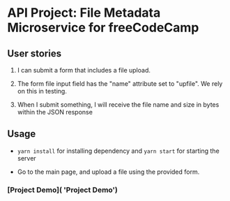# API Project: File Metadata Microservice for freeCodeCamp

## User stories

1. I can submit a form that includes a file upload.

2. The form file input field  has the "name" attribute set to
"upfile". We rely on this in testing.

3. When I submit something, I will receive the file name and size in bytes within the JSON response

## Usage

* `yarn install` for installing dependency and `yarn start` for starting the server
  
* Go to the main page, and upload a file using the provided form.

### [Project Demo](  'Project Demo')
